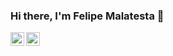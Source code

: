 ### Hi there, I'm Felipe Malatesta 👋


[<img align="left"  width="22px" src="https://cdn.jsdelivr.net/npm/simple-icons@3.4.0/icons/linkedin.svg" />](https://www.linkedin.com/in/cabreirajm/)

[<img align="left"  width="22px" src="https://user-images.githubusercontent.com/105217068/236034458-149b5c70-f96a-4feb-ab83-63b13f6b4541.svg" />](https://www.kaggle.com/felipemalatesta)
